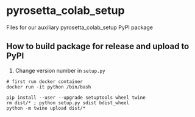 # pyrosetta_colab_setup
Files for our auxiliary pyrosetta_colab_setup PyPI package

## How to build package for release and upload to PyPI
1. Change version number in `setup.py`
```
# first run docker container
docker run -it python /bin/bash

pip install --user --upgrade setuptools wheel twine
rm dist/* ; python setup.py sdist bdist_wheel
python -m twine upload dist/*
```

